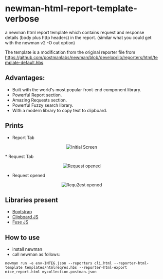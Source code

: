 # newman-html-report-template-verbose
a newman html report template which contains request and response details (body plus http headers) in the report.
(similar what you could get with the newman v2 -O out option)

The template is a modification from the original reporter file from https://github.com/postmanlabs/newman/blob/develop/lib/reporters/html/template-default.hbs

## Advantages:

- Built with the world's most popular front-end component library.
- Powerful Report section.
- Amazing Requests section.
- Powerful Fuzzy search library.
- With a modern library to copy text to clipboard.

## Prints
* Report Tab
<p align="center">
  <img alt="Initial Screen" src="https://raw.githubusercontent.com/MarcosEllys/awesome-newman-html-template/master/prints/one.png">
</p>
* Request Tab
<p align="center">
  <img alt="Request opened" src="https://raw.githubusercontent.com/MarcosEllys/awesome-newman-html-template/master/prints/two.png">
</p>

* Request opened
<p align="center">
  <img alt="Requ2est opened" src="https://raw.githubusercontent.com/MarcosEllys/awesome-newman-html-template/master/prints/three.png">
</p>

## Libraries present
- [Bootstrap](http://getbootstrap.com/)
- [Clipboard JS](https://clipboardjs.com/)
- [Fuse JS](http://fusejs.io/)

## How to use
* install newman
* call newman as follows:
```
newman run -e env-INTEG.json --reporters cli,html --reporter-html-template templates/htmlreqres.hbs --reporter-html-export nice_report.html mycollection.postman.json
```
